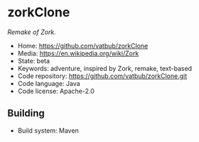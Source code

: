 # zorkClone

_Remake of Zork._

- Home: https://github.com/vatbub/zorkClone
- Media: https://en.wikipedia.org/wiki/Zork
- State: beta
- Keywords: adventure, inspired by Zork, remake, text-based
- Code repository: https://github.com/vatbub/zorkClone.git
- Code language: Java
- Code license: Apache-2.0

## Building

- Build system: Maven